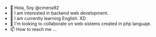 - 👋 Hola, Soy @cmena92
- 👀 I am interested in backend web development.
- 🌱 I am currently learning English. XD
- 💞️ I'm looking to collaborate on web sistems created in php languaje.
- 📫 How to reach me ...

<!---
cmena@webcomcostarica.com
https://wa.me/50683168582?txt=frongithub
--->
